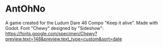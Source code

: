 # AntOhNo

A game created for the Ludum Dare 46 Compo "Keep it alive".
Made with Godot.
Font "Chewy" designed by "Sideshow": https://fonts.google.com/specimen/Chewy?preview.text=148&preview.text_type=custom&sort=date
